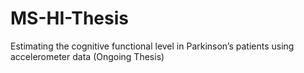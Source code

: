 # MS-HI-Thesis
Estimating the cognitive functional level in Parkinson’s patients using accelerometer data (Ongoing Thesis)

